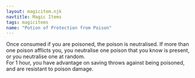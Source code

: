 ```yaml
---
layout: magicitem.njk
navtitle: Magic Items
tags: magicitems
name: "Potion of Protection from Poison"
---
```

Once consumed if you are poisoned, the poison is neutralised. If more than one poison afflicts you, you neutralise one poison that you know is present, or you neutralise one at random.  
For 1 hour, you have advantage on saving throws against being poisoned, and are resistant to poison damage.